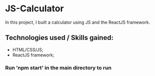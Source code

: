 # JS-Calculator
In this project, I built a calculator using JS and the ReactJS framework.

## Technologies used / Skills gained:
- HTML/CSS/JS;
- ReactJS framework;

### Run 'npm start' in the main directory to run
